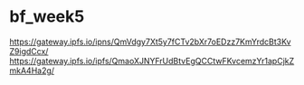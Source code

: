 # bf_week5
https://gateway.ipfs.io/ipns/QmVdgy7Xt5y7fCTv2bXr7oEDzz7KmYrdcBt3KvZ9igdCcx/
https://gateway.ipfs.io/ipfs/QmaoXJNYFrUdBtvEgQCCtwFKvcemzYr1apCjkZmkA4Ha2g/
